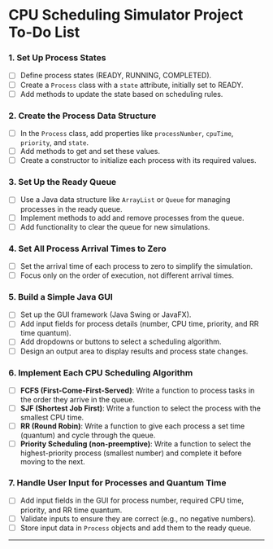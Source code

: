 # CPU Scheduling Simulator Project To-Do List

### 1. Set Up Process States
- [ ] Define process states (READY, RUNNING, COMPLETED).
- [ ] Create a `Process` class with a `state` attribute, initially set to READY.
- [ ] Add methods to update the state based on scheduling rules.

### 2. Create the Process Data Structure
- [ ] In the `Process` class, add properties like `processNumber`, `cpuTime`, `priority`, and `state`.
- [ ] Add methods to get and set these values.
- [ ] Create a constructor to initialize each process with its required values.

### 3. Set Up the Ready Queue
- [ ] Use a Java data structure like `ArrayList` or `Queue` for managing processes in the ready queue.
- [ ] Implement methods to add and remove processes from the queue.
- [ ] Add functionality to clear the queue for new simulations.

### 4. Set All Process Arrival Times to Zero
- [ ] Set the arrival time of each process to zero to simplify the simulation.
- [ ] Focus only on the order of execution, not different arrival times.

### 5. Build a Simple Java GUI
- [ ] Set up the GUI framework (Java Swing or JavaFX).
- [ ] Add input fields for process details (number, CPU time, priority, and RR time quantum).
- [ ] Add dropdowns or buttons to select a scheduling algorithm.
- [ ] Design an output area to display results and process state changes.

### 6. Implement Each CPU Scheduling Algorithm
- [ ] **FCFS (First-Come-First-Served)**: Write a function to process tasks in the order they arrive in the queue.
- [ ] **SJF (Shortest Job First)**: Write a function to select the process with the smallest CPU time.
- [ ] **RR (Round Robin)**: Write a function to give each process a set time (quantum) and cycle through the queue.
- [ ] **Priority Scheduling (non-preemptive)**: Write a function to select the highest-priority process (smallest number) and complete it before moving to the next.

### 7. Handle User Input for Processes and Quantum Time
- [ ] Add input fields in the GUI for process number, required CPU time, priority, and RR time quantum.
- [ ] Validate inputs to ensure they are correct (e.g., no negative numbers).
- [ ] Store input data in `Process` objects and add them to the ready queue.

---
